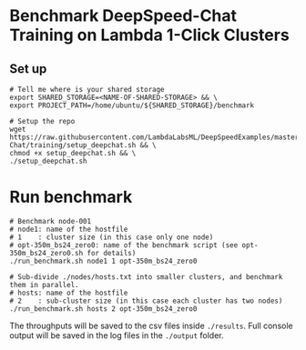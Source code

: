 # Benchmark DeepSpeed-Chat Training on Lambda 1-Click Clusters

## Set up
```
# Tell me where is your shared storage
export SHARED_STORAGE=<NAME-OF-SHARED-STORAGE> && \
export PROJECT_PATH=/home/ubuntu/${SHARED_STORAGE}/benchmark

# Setup the repo
wget https://raw.githubusercontent.com/LambdaLabsML/DeepSpeedExamples/master/applications/DeepSpeed-Chat/training/setup_deepchat.sh && \
chmod +x setup_deepchat.sh && \
./setup_deepchat.sh
```


# Run benchmark
```
# Benchmark node-001
# node1: name of the hostfile
# 1    : cluster size (in this case only one node)
# opt-350m_bs24_zero0: name of the benchmark script (see opt-350m_bs24_zero0.sh for details)
./run_benchmark.sh node1 1 opt-350m_bs24_zero0

# Sub-divide ./nodes/hosts.txt into smaller clusters, and benchmark them in parallel.
# hosts: name of the hostfile
# 2    : sub-cluster size (in this case each cluster has two nodes)
./run_benchmark.sh hosts 2 opt-350m_bs24_zero0
```

The throughputs will be saved to the csv files inside `./results`. Full console output will be saved in the log files in the `./output` folder.

